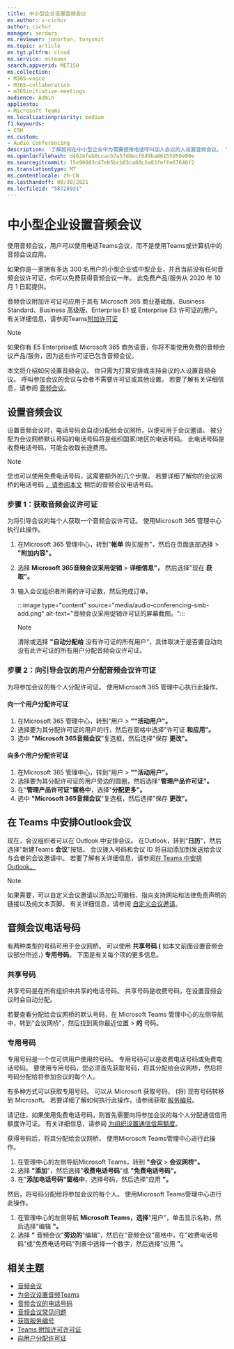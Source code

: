 ```yaml
---
title: 中小型企业设置音频会议
ms.author: v-cichur
author: cichur
manager: serdars
ms.reviewer: jonorton, tonysmit
ms.topic: article
ms.tgt.pltfrm: cloud
ms.service: msteams
search.appverid: MET150
ms.collection:
- M365-voice
- M365-collaboration
- m365initiative-meetings
audience: Admin
appliesto:
- Microsoft Teams
ms.localizationpriority: medium
f1.keywords:
- CSH
ms.custom:
- Audio Conferencing
description: '了解如何在中小型企业中为需要使用电话呼叫加入会议的人设置音频会议。 '
ms.openlocfilehash: d4624feb0ccacb7a5fd8ecf6d9ba06155950e90e
ms.sourcegitcommit: 15e90083c47eb5bcb03ca80c2e83feffe67646f2
ms.translationtype: MT
ms.contentlocale: zh-CN
ms.lasthandoff: 08/30/2021
ms.locfileid: "58728931"
---
```

# <a name="set-up-audio-conferencing-for-small-and-medium-businesses"></a>中小型企业设置音频会议

使用音频会议，用户可以使用电话Teams会议，而不是使用Teams或计算机中的音频会议应用。  

如果你是一家拥有多达 300 名用户的小型企业或中型企业，并且当前没有任何音频会议许可证，你可以免费获得音频会议一年。 此免费产品/服务从 2020 年 10 月 1 日起提供。

音频会议附加许可证可应用于具有 Microsoft 365 商业基础版、Business Standard、Business 高级版、Enterprise E1 或 Enterprise E3 许可证的用户。 有关详细信息，请参阅Teams[附加许可证](teams-add-on-licensing/microsoft-teams-add-on-licensing.md)

> [!NOTE]
> 如果你有 E5 Enterprise或 Microsoft 365 商务语音，你将不能使用免费的音频会议产品/服务，因为这些许可证已包含音频会议。

本文将介绍如何设置音频会议。 你只需为打算安排或主持会议的人设置音频会议。 呼叫参加会议的会议与会者不需要许可证或其他设置。 若要了解有关详细信息，请参阅 [音频会议](audio-conferencing-in-office-365.md)。

## <a name="set-up-audio-conferencing"></a>设置音频会议

设置音频会议时，电话号码会自动分配给会议网桥，以便可用于会议邀请。 被分配为会议网桥默认号码的电话号码将是组织国家/地区的电话号码。 此电话号码是收费电话号码，可能会收取长途费用。

> [!NOTE]
> 您也可以使用免费电话号码，这需要额外的几个步骤。 若要详细了解你的会议网桥的电话号码 [，请参阅本文](#audio-conferencing-phone-numbers) 稍后的音频会议电话号码。

### <a name="step-1-get-audio-conferencing-licenses"></a>步骤 1：获取音频会议许可证

为将引导会议的每个人获取一个音频会议许可证。 使用Microsoft 365 管理中心执行此操作。

1. 在Microsoft 365 管理中心，转到"**帐单** 购买服务"，然后在页面底部选择  >  **"附加内容"。**
2. 选择 **Microsoft 365音频会议采用促销**  >  **详细信息"，** 然后选择"现在 **获取"。**
3. 输入会议组织者所需的许可证数，然后完成订单。

    :::image type="content" source="media/audio-conferencing-smb-add.png" alt-text="音频会议采用促销许可证的屏幕截图。":::

    > [!NOTE]
    > 清除或选择 **"自动分配给** 没有许可证的所有用户"，具体取决于是否要自动向没有此许可证的所有用户分配音频会议许可证。

### <a name="step-2-assign-an-audio-conferencing-license-to-users-who-lead-meetings"></a>步骤 2：向引导会议的用户分配音频会议许可证

为将参加会议的每个人分配许可证。 使用Microsoft 365 管理中心执行此操作。

#### <a name="assign-a-license-to-one-user"></a>向一个用户分配许可证

1. 在Microsoft 365 管理中心，转到"用户  >  **""活动用户"。**  
2. 选择要为其分配许可证的用户的行，然后在窗格中选择"许可证 **和应用"。**
3. 选中 **"Microsoft 365音频会议**"复选框，然后选择"保存 **更改"。**

#### <a name="assign-a-license-to-multiple-users"></a>向多个用户分配许可证

1. 在Microsoft 365 管理中心，转到"用户  >  **""活动用户"。**  
2. 选择要为其分配许可证的用户旁边的圆圈，然后选择"**管理产品许可证"。**
3. 在"**管理产品许可证"窗格中**，选择"**分配更多"。**
4. 选中 **"Microsoft 365音频会议**"复选框，然后选择"保存 **更改"。**  

## <a name="schedule-teams-meetings-in-outlook"></a>在 Teams 中安排Outlook会议

现在，会议组织者可以在 Outlook 中安排会议。 在Outlook，转到"**日历**"，然后选择"新建Teams **会议**"按钮。 会议拨入号码和会议 ID 将自动添加到发送给会议与会者的会议邀请中。 若要了解有关详细信息，请参阅[在 Teams 中安排Outlook。](https://support.microsoft.com/office/schedule-a-teams-meeting-from-outlook-883cc15c-580f-441a-92ea-0992c00a9b0f)

> [!NOTE]
> 如果需要，可以自定义会议邀请以添加公司徽标、指向支持网站和法律免责声明的链接以及纯文本页脚。 有关详细信息，请参阅 [自定义会议邀请](meeting-settings-in-teams.md#customize-meeting-invitations)。

## <a name="audio-conferencing-phone-numbers"></a>音频会议电话号码

有两种类型的号码可用于会议网桥。 可以使用 **共享号码 (** 如本文前面设置音频会议部分所述，) **专用号码**。 [](#set-up-audio-conferencing) 下面是有关每个项的更多信息。

### <a name="shared-numbers"></a>共享号码

共享号码是在所有组织中共享的电话号码。 共享号码是收费号码，在设置音频会议时会自动分配。

若要查看分配给会议网桥的默认号码，在 Microsoft Teams 管理中心的左侧导航中，转到"会议网桥"，然后找到离你最近位置  >  **的** 号码。

### <a name="dedicated-numbers"></a>专用号码

专用号码是一个仅可供用户使用的号码。 专用号码可以是收费电话号码或免费电话号码。 要使用专用号码，您必须首先获取号码，将其分配给会议网桥，然后将号码分配给将参加会议的每个人。

有多种方式可以获取专用号码。 可以从 Microsoft 获取号码， (将) 现有号码转移到 Microsoft。 若要详细了解如何执行此操作，请参阅获取 [服务编号](getting-service-phone-numbers.md)。

请记住，如果使用免费电话号码，则首先需要向将参加会议的每个人分配通信信用额度许可证。 有关详细信息，请参阅 [为组织设置通信信用额度](set-up-communications-credits-for-your-organization.md)。

获得号码后，将其分配给会议网桥。 使用Microsoft Teams管理中心进行此操作。

1. 在管理中心的左侧导航Microsoft Teams，转到 **"会议**  >  **会议网桥"。**
2. 选择 **"添加**"，然后选择"**收费电话号码**"或 **"免费电话号码"。**
3. 在"**添加电话号码"窗格中**，选择号码，然后选择"应用 **"。**

然后，将号码分配给将参加会议的每个人。 使用Microsoft Teams管理中心进行此操作。

1. 在管理中心的左侧导航 **Microsoft Teams，选择**"用户"，单击显示名称，然后选择"编辑 **"。**
2. 选择 **"** 音频会议"**旁边的**"编辑"，然后在"音频会议"窗格中，在"收费电话号码"或"免费电话号码"列表中选择一个数字，然后选择"应用 **"。** 

## <a name="related-topics"></a>相关主题

- [音频会议](audio-conferencing-in-office-365.md)
- [为会议设置音频Teams](set-up-audio-conferencing-in-teams.md)
- [音频会议的电话号码](phone-numbers-for-audio-conferencing-in-teams.md)
- [音频会议常见问题](audio-conferencing-common-questions.md)
- [获取服务编号](getting-service-phone-numbers.md)
- [Teams 附加许可许可证](teams-add-on-licensing/microsoft-teams-add-on-licensing.md)
- [向用户分配许可证](/microsoft-365/admin/manage/assign-licenses-to-users)